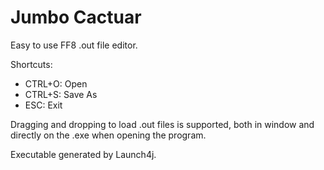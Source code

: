 # Jumbo Cactuar

Easy to use FF8 .out file editor.  

Shortcuts:
- CTRL+O: Open
- CTRL+S: Save As
- ESC: Exit

Dragging and dropping to load .out files is supported, both in window and directly on the .exe when opening the program.

Executable generated by Launch4j.  